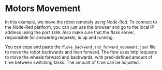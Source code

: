 # Motors Movement

In this example, we move the robot remotely using Node-Red.
To connect to the Node-Red platform, you can just use the browser and go to the local IP address using the port `1880`. Also make sure that the flask server, responsible for answering requests, is up and running. 

You can copy and paste the `flows_backward_and_forward_movement.json` file to move the robot backwards and than forward. 
The flow uses http requests to move the wheels forward and backwards, with pred-defined amount of time between switching tasks. The amount of time can be adjusted.
